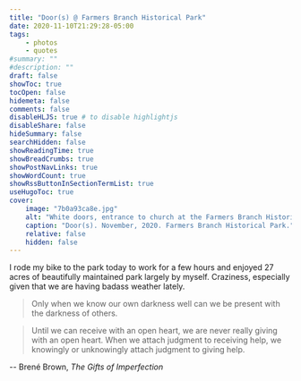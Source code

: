 ```yaml
---
title: "Door(s) @ Farmers Branch Historical Park"
date: 2020-11-10T21:29:28-05:00
tags:
    - photos
    - quotes
#summary: ""
#description: ""
draft: false
showToc: true
tocOpen: false
hidemeta: false
comments: false
disableHLJS: true # to disable highlightjs
disableShare: false
hideSummary: false
searchHidden: false
showReadingTime: true
showBreadCrumbs: true
showPostNavLinks: true
showWordCount: true
showRssButtonInSectionTermList: true
useHugoToc: true
cover:
    image: "7b0a93ca8e.jpg"
    alt: "White doors, entrance to church at the Farmers Branch Historical Park"
    caption: "Door(s). November, 2020. Farmers Branch Historical Park."
    relative: false
    hidden: false
---
```


I rode my bike to the park today to work for a few hours and enjoyed 27 acres of beautifully maintained park largely by myself. Craziness, especially given that we are having badass weather lately.

> Only when we know our own darkness well can we be present with the darkness of others.

> Until we can receive with an open heart, we are never really giving with an open heart. When we attach judgment to receiving help, we knowingly or unknowingly attach judgment to giving help.

-- Brené Brown, *The Gifts of Imperfection*
